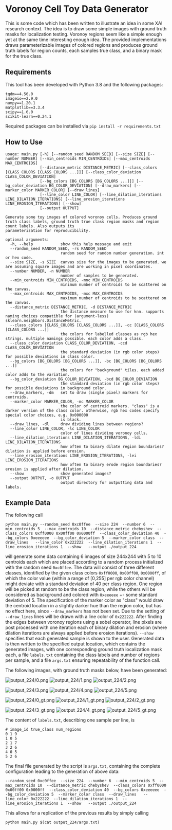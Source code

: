 # Voronoy Cell Toy Data Generator
This is some code which has been written to illustrate an idea in some XAI research context.
The idea is to draw some simple images with ground truth masks for localization testing.
Voronoy regions seem like a simple enough yet at the same time interesting enough idea.
The provided implementations draws parameterizable images of colored regions and produces ground truth labels for region counts, each samples true class, and a binary mask for the true class.

## Requirements
This tool has been developed with Python 3.8 and the following packages:
```
tqdm==4.56.0
imageio==2.9.0
numpy==1.20.1
matplotlib==3.3.4
scipy==1.6.0
scikit-learn==0.24.1
```
Required packages can be installed via `pip install -r requirements.txt`

## How to Use
```
usage: main.py [-h] [--random_seed RANDOM_SEED] [--size SIZE] [--number NUMBER] [--min_centroids MIN_CENTROIDS] [--max_centroids MAX_CENTROIDS]
               [--distance_metric DISTANCE_METRIC] [--class_colors [CLASS_COLORS [CLASS_COLORS ...]]] [--class_color_deviation CLASS_COLOR_DEVIATION]
               [--bg_colors [BG_COLORS [BG_COLORS ...]]] [--bg_color_deviation BG_COLOR_DEVIATION] [--draw_markers] [--marker_color MARKER_COLOR] [--draw_lines]
               [--line_color LINE_COLOR] [--line_dilation_iterations LINE_DILATION_ITERATIONS] [--line_erosion_iterations LINE_EROSION_ITERATIONS] [--show]
               [--output OUTPUT]

Generate some toy images of colored voronoy cells. Produces ground truth class labels, ground truth true class region masks and region count labels. Also outputs its
parameterization for reproducibility.

optional arguments:
  -h, --help            show this help message and exit
  --random_seed RANDOM_SEED, -rs RANDOM_SEED
                        random seed for random number generation. int or hex code.
  --size SIZE, -s SIZE  canvas size for the images to be generated. we are assuming square images and are working in pixel coordinates.
  --number NUMBER, -n NUMBER
                        number of samples to be generated.
  --min_centroids MIN_CENTROIDS, -mnc MIN_CENTROIDS
                        minimum number of centroids to be scattered on the canvas.
  --max_centroids MAX_CENTROIDS, -mxc MAX_CENTROIDS
                        maximum number of centroids to be scattered on the canvas.
  --distance_metric DISTANCE_METRIC, -d DISTANCE_METRIC
                        the distance measure to use for knn. supports naming choices compatible for (argument-less) sklearn.neighbors.DistanceMetric.
  --class_colors [CLASS_COLORS [CLASS_COLORS ...]], -cc [CLASS_COLORS [CLASS_COLORS ...]]
                        the colors for labelled classes as rgb hex strings. multiple namings possible. each color adds a class.
  --class_color_deviation CLASS_COLOR_DEVIATION, -ccd CLASS_COLOR_DEVIATION
                        the standard deviation (in rgb color steps) for possible deviations in class color.
  --bg_colors [BG_COLORS [BG_COLORS ...]], -bc [BG_COLORS [BG_COLORS ...]]
                        the colors for "background" tiles. each added color adds to the variation.
  --bg_color_deviation BG_COLOR_DEVIATION, -bcd BG_COLOR_DEVIATION
                        the standard deviation (in rgb color steps) for possible deviations in background color.
  --draw_markers, -dm   set to draw (single pixel) markers for centroids.
  --marker_color MARKER_COLOR, -mc MARKER_COLOR
                        the color of centroid markers. "class" is a darker version of the class color. otherwise, rgb hex codes specify special color choices, e.g. 0x000000
                        is black.
  --draw_lines, -dl     draw dividing lines between regions?
  --line_color LINE_COLOR, -lc LINE_COLOR
                        color of lines dividing voronoy cells.
  --line_dilation_iterations LINE_DILATION_ITERATIONS, -ldi LINE_DILATION_ITERATIONS
                        how often to binary dilate region boundaries? dilation is applied before erosion.
  --line_erosion_iterations LINE_EROSION_ITERATIONS, -lei LINE_EROSION_ITERATIONS
                        how often to binary erode region boundaries? erosion is applied after dilation.
  --show                show generated images?
  --output OUTPUT, -o OUTPUT
                        output directory for outputting data and labels.
```

## Example Data
The following call
```
python main.py --random_seed 0xc0ffee  --size 224  --number 6  --min_centroids 5  --max_centroids 10  --distance_metric chebyshev  --class_colors 0xff0000 0x00ff00 0x0000ff  --class_color_deviation 40  --bg_colors 0xeeeeee  --bg_color_deviation 5  --marker_color class  --draw_lines   --line_color 0x222222  --line_dilation_iterations 1  --line_erosion_iterations 1  --show   --output ./output_224
```
will generate some data containing 6 images of size 244x244 with 5 to 10 centroids each which are placed according to a random process initialized with the random seed `0xc0ffee`.
The data will consist of three different classes, identified by the given class colors `0xff0000`, `0x00ff00`, `0x0000ff`, of which the color value (within a range of [0,255] per rgb color channel) might deviate with a standard deviation of 40 per class region.
One region will be picked at random to be the class region, while the others will be considered as background and colored with `0xeeeeee` +- some standard deviation of 5.
The specification of the marker color as "class" would draw the centroid location in a slightly darker hue than the region color, but has no effect here, since `--draw_markers` has not been set. Due to the setting of `--draw_lines` lines will be drawn with a line color of `0x222222`. After finding the edges between voronoy regions using a sobel operator, line pixels are post processed with one iteration each of binary dilation and erosion (where dilation iterations are always applied before erosion iterations).
`--show` specifies that each generated sample is shown to the user. Generated data is then written to the specified output location, which contains the generated images, with one corresponding ground truth localization mask each, a file `labels.txt` containing the class labels and number of regions per sample, and a file `args.txt` ensuring repeatability of the function call.

The following images, with ground truth masks below, have been generated:

![output_224/0.png](output_224/0.png) ![output_224/1.png](output_224/1.png) ![output_224/2.png](output_224/2.png)

![output_224/3.png](output_224/3.png) ![output_224/4.png](output_224/4.png) ![output_224/5.png](output_224/5.png)

![output_224/0_gt.png](output_224/0_gt.png) ![output_224/1_gt.png](output_224/1_gt.png) ![output_224/2_gt.png](output_224/2_gt.png)

![output_224/3_gt.png](output_224/3_gt.png) ![output_224/4_gt.png](output_224/4_gt.png) ![output_224/5_gt.png](output_224/5_gt.png)

The content of `labels.txt`, describing one sample per line, is

```
# image_id true_class num_regions
0 1 9
1 0 5
2 1 7
3 2 6
4 0 5
5 2 6

```

The final file generated by the script is `args.txt`, containing the complete configuration leading to the generation of above data:
```
--random_seed 0xc0ffee  --size 224  --number 6  --min_centroids 5  --max_centroids 10  --distance_metric chebyshev  --class_colors 0xff0000 0x00ff00 0x0000ff  --class_color_deviation 40  --bg_colors 0xeeeeee  --bg_color_deviation 5  --marker_color class  --draw_lines   --line_color 0x222222  --line_dilation_iterations 1  --line_erosion_iterations 1  --show   --output ./output_224
```

This allows for a replication of the previous results by simply calling
```
python main.py $(cat output_224/args.txt)
```
